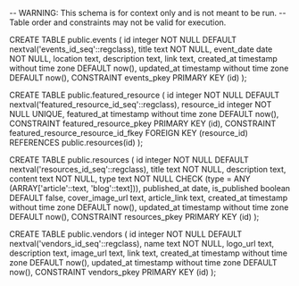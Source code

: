 -- WARNING: This schema is for context only and is not meant to be run.
-- Table order and constraints may not be valid for execution.

CREATE TABLE public.events (
id integer NOT NULL DEFAULT nextval('events_id_seq'::regclass),
title text NOT NULL,
event_date date NOT NULL,
location text,
description text,
link text,
created_at timestamp without time zone DEFAULT now(),
updated_at timestamp without time zone DEFAULT now(),
CONSTRAINT events_pkey PRIMARY KEY (id)
);

CREATE TABLE public.featured_resource (
id integer NOT NULL DEFAULT nextval('featured_resource_id_seq'::regclass),
resource_id integer NOT NULL UNIQUE,
featured_at timestamp without time zone DEFAULT now(),
CONSTRAINT featured_resource_pkey PRIMARY KEY (id),
CONSTRAINT featured_resource_resource_id_fkey FOREIGN KEY (resource_id) REFERENCES public.resources(id)
);

CREATE TABLE public.resources (
id integer NOT NULL DEFAULT nextval('resources_id_seq'::regclass),
title text NOT NULL,
description text,
content text NOT NULL,
type text NOT NULL CHECK (type = ANY (ARRAY['article'::text, 'blog'::text])),
published_at date,
is_published boolean DEFAULT false,
cover_image_url text,
article_link text,
created_at timestamp without time zone DEFAULT now(),
updated_at timestamp without time zone DEFAULT now(),
CONSTRAINT resources_pkey PRIMARY KEY (id)
);

CREATE TABLE public.vendors (
id integer NOT NULL DEFAULT nextval('vendors_id_seq'::regclass),
name text NOT NULL,
logo_url text,
description text,
image_url text,
link text,
created_at timestamp without time zone DEFAULT now(),
updated_at timestamp without time zone DEFAULT now(),
CONSTRAINT vendors_pkey PRIMARY KEY (id)
);
